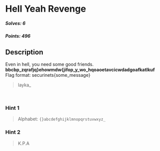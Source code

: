 # Hell Yeah Revenge

##### Solves: 6
##### Points: 496

## Description
Even in hell, you need some good friends.<br>
**bbcbp_zqrafjq}ehowmdw{jifop_y_wo_hqoaoetavcicwdadgoafkatlkuf**<br>
Flag format: securinets{some_message}

> layka_

<br>

### Hint 1
> Alphabet: `{}abcdefghijklmnopqrstuvwxyz_`
### Hint 2
> K.P.A

